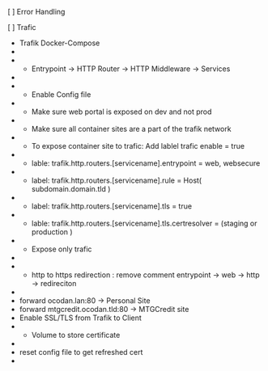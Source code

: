 [  ] Error Handling

[  ] Trafic
 - Trafik Docker-Compose
 -
 - - Entrypoint -> HTTP Router -> HTTP Middleware ->  Services 
 -
 - - Enable Config file 
 - - Make sure web portal is exposed on dev and not prod 
 - - Make sure all container sites are a part of the trafik network
 - - To expose container site to trafic: Add lablel trafic enable = true 
 - - lable: trafik.http.routers.[servicename].entrypoint = web, websecure
 - - label: trafik.http.routers.[servicename].rule = Host( subdomain.domain.tld )
 - - label: trafik.http.routers.[servicename].tls = true 
 - - lable: trafik.http.routers.[servicename].tls.certresolver = (staging or production )
 - - Expose only trafic 
 -
 - - http to https redirection : remove comment entrypoint -> web -> http -> redireciton 
 -
 - forward ocodan.lan:80 -> Personal Site
 - forward mtgcredit.ocodan.tld:80 -> MTGCredit site
 - Enable SSL/TLS from Trafik to Client
 - - Volume to store certificate 
 -
 - reset config file to get refreshed cert 
 -
